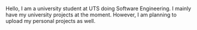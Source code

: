 Hello, I am a university student at UTS doing Software Engineering. I mainly have my university projects at the moment. However, I am planning to upload my personal projects as well.
